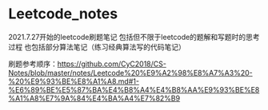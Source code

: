 # Leetcode_notes
2021.7.27开始的leetcode刷题笔记
包括但不限于leetcode的题解和写题时的思考过程
也包括部分算法笔记（练习经典算法写的代码笔记）

刷题参考顺序：https://github.com/CyC2018/CS-Notes/blob/master/notes/Leetcode%20%E9%A2%98%E8%A7%A3%20-%20%E9%93%BE%E8%A1%A8.md#1-%E6%89%BE%E5%87%BA%E4%B8%A4%E4%B8%AA%E9%93%BE%E8%A1%A8%E7%9A%84%E4%BA%A4%E7%82%B9

